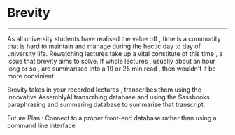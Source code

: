 # Brevity
---
As all university students have realised the value off , time is a commodity that is hard to maintain and manage during the hectic day to day of university life. Rewatching lectures take up a vital constitute of this time , a issue that brevity aims to solve. If whole lectures , usually about an hour long or so , are summarised into a 19 or 25 min read , then wouldn't it be more convinient.

Brevity takes in your recorded lectures , transcribes them using the innovative AssemblyAI transcrbing database and using the Sassbooks paraphrasing and summaring database to summarise that transcript.

Future Plan : Connect to a proper front-end database rather than using a command line interface
